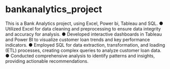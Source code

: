 # bankanalytics_project

This is a Bank Analytics project, using Excel, Power bi, Tableau and SQL.
● Utilized Excel for data cleaning and preprocessing to ensure data integrity and accuracy for analysis.
● Developed interactive dashboards in Tableau and Power BI to visualize customer loan trends and key 
  performance indicators.
●	Employed SQL for data extraction, transformation, and loading (ETL) processes, creating complex queries to analyze customer loan data.
● Conducted comprehensive analysis to identify patterns and insights, providing actionable recommendations.
